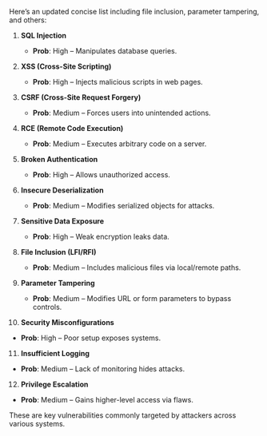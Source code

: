 Here’s an updated concise list including file inclusion, parameter tampering, and others:

1. **SQL Injection**  
   * **Prob**: High – Manipulates database queries.

2. **XSS (Cross-Site Scripting)**  
   * **Prob**: High – Injects malicious scripts in web pages.

3. **CSRF (Cross-Site Request Forgery)**  
   * **Prob**: Medium – Forces users into unintended actions.

4. **RCE (Remote Code Execution)**  
   * **Prob**: Medium – Executes arbitrary code on a server.

5. **Broken Authentication**  
   * **Prob**: High – Allows unauthorized access.

6. **Insecure Deserialization**  
   * **Prob**: Medium – Modifies serialized objects for attacks.

7. **Sensitive Data Exposure**  
   * **Prob**: High – Weak encryption leaks data.

8. **File Inclusion (LFI/RFI)**  
   * **Prob**: Medium – Includes malicious files via local/remote paths.

9. **Parameter Tampering**  
   * **Prob**: Medium – Modifies URL or form parameters to bypass controls.

10. **Security Misconfigurations**  
   * **Prob**: High – Poor setup exposes systems.

11. **Insufficient Logging**  
   * **Prob**: Medium – Lack of monitoring hides attacks.

12. **Privilege Escalation**  
   * **Prob**: Medium – Gains higher-level access via flaws.

These are key vulnerabilities commonly targeted by attackers across various systems.